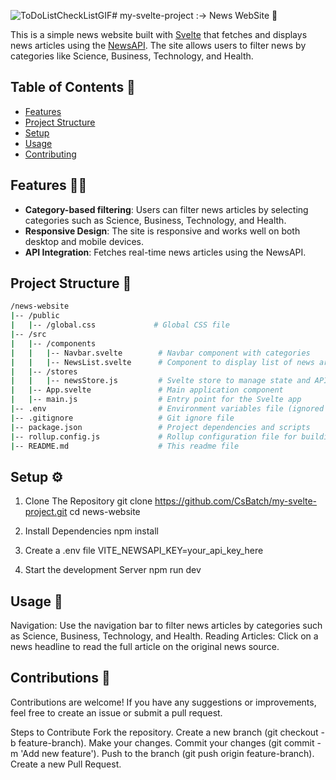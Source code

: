 ![ToDoListCheckListGIF](https://github.com/user-attachments/assets/e3f4a956-11ff-4815-a900-cc2caaeca7dc)# my-svelte-project :-> News WebSite 📰

This is a simple news website built with [Svelte](https://svelte.dev/) that fetches and displays news articles using the [NewsAPI](https://newsapi.org/). The site allows users to filter news by categories like Science, Business, Technology, and Health.

## Table of Contents 📃

- [Features](#features)
- [Project Structure](#project-structure)
- [Setup](#setup)
- [Usage](#usage)
- [Contributing](#contributing)

## Features 👩‍💻
- **Category-based filtering**: Users can filter news articles by selecting categories such as Science, Business, Technology, and Health.
- **Responsive Design**: The site is responsive and works well on both desktop and mobile devices.
- **API Integration**: Fetches real-time news articles using the NewsAPI.

## Project Structure 🔗

```bash
/news-website
|-- /public
|   |-- /global.css             # Global CSS file
|-- /src
|   |-- /components
|   |   |-- Navbar.svelte        # Navbar component with categories
|   |   |-- NewsList.svelte      # Component to display list of news articles
|   |-- /stores
|   |   |-- newsStore.js         # Svelte store to manage state and API calls
|   |-- App.svelte               # Main application component
|   |-- main.js                  # Entry point for the Svelte app
|-- .env                         # Environment variables file (ignored by Git)
|-- .gitignore                   # Git ignore file
|-- package.json                 # Project dependencies and scripts
|-- rollup.config.js             # Rollup configuration file for building the project
|-- README.md                    # This readme file
```

## Setup ⚙️
1. Clone The Repository
   git clone https://github.com/CsBatch/my-svelte-project.git
   cd news-website

3. Install Dependencies
   npm install

4. Create a .env file
   VITE_NEWSAPI_KEY=your_api_key_here

5. Start the development Server
   npm run dev


## Usage 🎯
Navigation: Use the navigation bar to filter news articles by categories such as Science, Business, Technology, and Health.
Reading Articles: Click on a news headline to read the full article on the original news source.

## Contributions 🤝
Contributions are welcome! If you have any suggestions or improvements, feel free to create an issue or submit a pull request.

Steps to Contribute
Fork the repository.
Create a new branch (git checkout -b feature-branch).
Make your changes.
Commit your changes (git commit -m 'Add new feature').
Push to the branch (git push origin feature-branch).
Create a new Pull Request.
